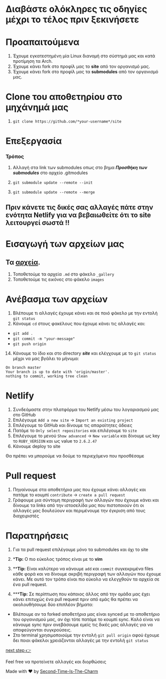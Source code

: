 # Διαβάστε ολόκληρες τις οδηγίες μέχρι το τέλος πριν ξεκινήσετε <br>
# Προαπαιτούμενα
1. Έχουμε εγκατεστημένη μία Linux διανομή στο σύστημά μας και κατά προτίμηση τα Arch.
1. Έχουμε κάνει fork στο προφίλ μας το **site** από τον οργανισμό μας.
2. Έχουμε κάνει fork στο προφίλ μας τα **submodules** από τον οργανισμό μας.


# Clone του αποθετηρίου στο μηχάνημά μας
1. `git clone https://github.com/*your-username*/site`

# Επεξεργασία

<!-- ### Τρόπος 1

1. Διαγραφή του περιεχομένου στο αρχείο ` .gitmodules *`
2.  `git add .`
3.  `git rm --cached _gallery _bibliography _notes _quotes images`
4.  `rm -R _gallery _bibliography _notes _quotes images`
5.  `cd _includes`
6.  `git rm --cached extras text`
7.  `rm -R extras text`
8.  `git add .`
9.  `git commit -m "your message"`
10.  `git push origin`
11.  `cd ..`

### Προσθήκη των submodules 

1. `git submodule add https://github.com/*your-username*/_gallery`
2. `git submodule add https://github.com/*your-username*/_quotes`
3. `git submodule add https://github.com/*your-username*/images`
4. `git submodule add https://github.com/*your-username*/bibliography _bibliography`
5. `git submodule add https://github.com/*your-username*/notes _notes`
6. `cd _includes`
7. `git submodule add https://github.com/*your-username*/extras`
8. `git submodule add https://github.com/*your-username*/text`
9. `cd ..`
10. `git add .`
11. `git commit -m "your-message"`
12. `git push origin` -->

### Τρόπος
1. Αλλαγή στα link των submodules οπως στο βημα _**Προσθήκη των submodules**_ στο αρχείο .gitmodules
2. `git submodule update --remote --init `

3. `git submodule update --remote --merge`

## **Πριν κάνετε τις δικές σας αλλαγές πάτε στην ενότητα Netlify για να βεβαιωθείτε ότι το site λειτουργεί σωστά** :bangbang:

# Εισαγωγή των αρχείων μας
## Τα [αρχεία](https://courses-ionio.github.io/help/social/).

1. Τοποθετούμε τα αρχεία `.md` στο φάκελο `_gallery`
13. Τοποθετούμε τις εικόνες στο φάκελο `images`

# Ανέβασμα των αρχείων

1. Βλέπουμε τι αλλαγές έχουμε κάνει και σε ποιό φάκελο με την εντολή `git status`
2. Κάνουμε `cd` στους φακέλους που έχουμε κάνει τις αλλαγές και: 

- `git add .` 
- `git commit -m "your-message"`
- `git push origin`

14. Κάνουμε το ίδιο και στο directory **_site_** και ελέγχουμε με το `git status` μέχρι να μας βγάλει το μήνυμα:
```
On branch master
Your branch is up to date with 'origin/master'.
nothing to commit, working tree clean
```

# Netlify

1. Συνδεόμαστε στην πλατφόρμα του Netlify μέσω του λογαριασμού μας στο GitHub
2. Επιλέγουμε `Add a new site` → `Import an existing project`
3. Επιλέγουμε το GitHub και δίνουμε τις απαραίτητες άδειες 
15. Πατάμε το `Only select repositories` και επιλέγουμε το `site` 
16. Επιλέγουμε το μενού `Show advanced` → `New variable` και δίνουμε ως key το `RUBY_VERSION` και ως value το `2.6.2.47`
17. Κάνουμε deploy το site

Θα πρέπει να μπορούμε να δούμε το περιεχόμενο που προσθέσαμε

# Pull request

1. Πηγαίνουμε στα αποθετήρια μας που έχουμε κάνει αλλαγές και πατάμε το κουμπί `contribute` → `create a pull request`
2. Γράφουμε μια σύντομη περιγραφή των αλλαγών που έχουμε κάνει και δίνουμε τα links από την ιστοσελίδα μας που πιστοποιούν ότι οι αλλαγές μας δουλεύουν και περιμένουμε την έγκριση από τους διαχειριστές

# Παρατηρήσεις

1. Για τα pull request επιλέγουμε μόνο τα submodules και όχι το site

1. ***Tip:** Ο πιο εύκολος τρόπος είναι με το **vim**
1. ****Tip:** Είναι καλύτερο να κάνουμε `add` και `commit` συγκεκριμένα files κάθε φορά και να δίνουμε ακριβή περιγραφή των αλλαγών που έχουμε κάνει. Με αυτό τον τρόπο είναι πιο εύκολο να ελεγχθούν τα αρχεία σε ένα pull request.
2. *****Tip:** Σε περίπτωση που κάποιος άλλος από την ομάδα μας έχει κάνει επιτυχώς ένα pull request πριν από εμάς θα πρέπει να ακολουθήσουμε δύο επιπλέον βήματα:

- Βλέπουμε αν τα forked αποθετήρια μας είναι synced με το αποθετήριο του οργανισμού μας, αν όχι τότε πατάμε το κουμπί sync. Καλό είναι να κάνουμε sync πριν ανεβάσουμε εμείς τις δικές μας αλλαγές για να αποφεύγονται συγκρούσεις.
- Στο terminal χρησιμοποιούμε την εντολή `git pull origin` αφού έχουμε δει ποιοι φάκελοι χρειάζονται αλλαγές με την εντολή 
`git status`

[next step :point_right: ](https://github.com/Second-Time-Is-The-Charm/Main/discussions/10)

Feel free να προτείνετε αλλαγές και διορθώσεις

Made with :heart:  by [Second-Time-Is-The-Charm](https://github.com/Second-Time-Is-The-Charm)
